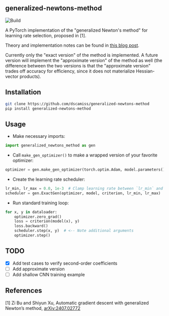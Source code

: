 ## generalized-newtons-method

![Build](https://github.com/dscamiss/generalized-newtons-method/actions/workflows/python-package.yml/badge.svg)

A PyTorch implementation of the "generalized Newton's method" for learning rate selection, proposed in [1].

Theory and implementation notes can be found in [this blog post](https://dscamiss.github.io/blog/posts/generalized_newtons_method).

Currently only the "exact version" of the method is implemented. A future version will implement the "approximate 
version" of the method as well (the difference between the two versions is that the "approximate version" trades off 
accuracy for efficiency, since it does not materialize Hessian-vector products).

## Installation

```bash
git clone https://github.com/dscamiss/generalized-newtons-method
pip install generalized-newtons-method
```

## Usage

* Make necessary imports:

```python
import generalized_newtons_method as gen
```

* Call `make_gen_optimizer()` to make a wrapped version of your favorite optimizer:

```python
optimizer = gen.make_gen_optimizer(torch.optim.Adam, model.parameters(), lr=1e-5, ...)
```

* Create the learning rate scheduler:

```python
lr_min, lr_max = 0.0, 1e-3  # Clamp learning rate between `lr_min` and `lr_max`
scheduler = gen.ExactGen(optimizer, model, criterion, lr_min, lr_max)
```

* Run standard training loop:

```python
for x, y in dataloader:
    optimizer.zero_grad()
    loss = criterion(model(x), y)
    loss.backward()
    scheduler.step(x, y)  # <-- Note additional arguments
    optimizer.step()
```

## TODO

- [x] Add test cases to verify second-order coefficients
- [ ] Add approximate version
- [ ] Add shallow CNN training example

## References

[1] Zi Bu and Shiyun Xu, Automatic gradient descent with generalized Newton’s method, [arXiv:2407.02772](https://arxiv.org/abs/2407.02772)
